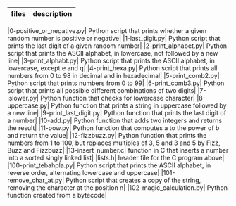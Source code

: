 |files|description|
|----|----|

|0-positive_or_negative.py|	Python script that prints whether a given random number is positive or negative|
|1-last_digit.py|	Python script that prints the last digit of a given random number|
|2-print_alphabet.py|	Python script that prints the ASCII alphabet, in lowercase, not followed by a new line|
|3-print_alphabt.py|	Python script that prints the ASCII alphabet, in lowercase, except e and q|
|4-print_hexa.py|	Python script that prints all numbers from 0 to 98 in decimal and in hexadecimal|
|5-print_comb2.py|	Python script that prints numbers from 0 to 99|
|6-print_comb3.py|	Python script that prints all possible different combinations of two digits|
|7-islower.py|	Python function that checks for lowercase character|
|8-uppercase.py|	Python function that prints a string in uppercase followed by a new line|
|9-print_last_digit.py|	Python function that prints the last digit of a number|
|10-add.py|	Python function that adds two integers and returns the result|
|11-pow.py|	Python function that computes a to the power of b and return the value|
|12-fizzbuzz.py|	Python function that prints the numbers from 1 to 100, but replaces multiples of 3, 5 and 3 and 5 by Fizz, Buzz and Fizzbuzz|
|13-insert_number.c|	function in C that inserts a number into a sorted singly linked list|
|lists.h|	header file for the C program above|
|100-print_tebahpla.py|	Python script that prints the ASCII alphabet, in reverse order, alternating lowercase and uppercase|
|101-remove_char_at.py|	Python script that creates a copy of the string, removing the character at the position n|
|102-magic_calculation.py|	Python function created from a bytecode|
